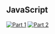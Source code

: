 ## JavaScript
[![Part 1](https://img.shields.io/badge/Part%201-0.097ms-informational)](https://adventofcode.com/2021/)
[![Part 2](https://img.shields.io/badge/Part%202-0.816ms-informational)](https://adventofcode.com/2021/)